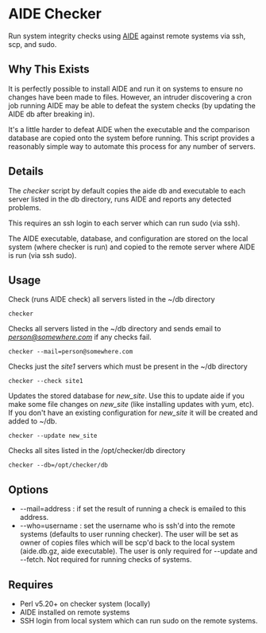 # AIDE Checker
Run system integrity checks using [AIDE](https://aide.github.io/) against remote systems via ssh, scp, and sudo.

## Why This Exists
It is perfectly possible to install AIDE and run it on systems to ensure no changes have been made to files. However, an
intruder discovering a cron job running AIDE may be able to defeat the system checks (by updating the AIDE db after breaking in).

It's a little harder to defeat AIDE when the executable and the comparison database are copied onto the system before running. This
script provides a reasonably simple way to automate this process for any number of servers.

## Details

The *checker* script by default copies the aide db and executable to each server listed in the db directory, runs AIDE
and reports any detected problems.

This requires an ssh login to each server which can run sudo (via ssh).

The AIDE executable, database, and configuration are stored on the local system (where checker is run)
and copied to the remote server where AIDE is run (via ssh sudo).

## Usage
Check (runs AIDE check) all servers listed in the ~/db directory

    checker

Checks all servers listed in the ~/db directory and sends email to *person@somewhere.com* if any checks fail.

    checker --mail=person@somewhere.com

Checks just the *site1* servers which must be present in the ~/db directory

    checker --check site1

Updates the stored database for *new_site*. Use this to update aide if you make some file changes on *new_site* (like installing updates with yum, etc). If you don't have an existing configuration for *new_site* it will be created and added to ~/db.

    checker --update new_site

Checks all sites listed in the /opt/checker/db directory

    checker --db=/opt/checker/db
## Options
* --mail=address : if set the result of running a check is emailed to this address.
* --who=username : set the username who is ssh'd into the remote systems (defaults to user running checker). The user will be set as owner of copies files which will be scp'd back to the local system (aide.db.gz, aide executable). The user is only required for --update and --fetch. Not required for running checks of systems.

## Requires
*   Perl v5.20+ on checker system (locally)
*   AIDE installed on remote systems
*   SSH login from local system which can run sudo on the remote systems.

